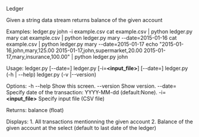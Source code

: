 Ledger

Given a string data stream returns balance of the given account __<name>__

Examples:
    ledger.py john -i example.csv
    cat example.csv | python ledger.py mary
    cat example.csv | python ledger.py mary --date=2015-01-16
    cat example.csv | python ledger.py mary --date=2015-01-17
    echo "2015-01-16,john,mary,125.00
2015-01-17,john,supermarket,20.00
2015-01-17,mary,insurance,100.00" | python ledger.py john

Usage:
  ledger.py __<name>__ [--date=__<date>__]
  ledger.py __<name>__ [-i=__<input_file>__] [--date=__<date>__]
  ledger.py (-h | --help)
  ledger.py (-v |--version)

Options:
  -h --help         Show this screen.
  --version         Show version.
  --date=__<date>__     Specify date of the transaction: YYYY-MM-dd (default:None).
  -i=__<input_file>__   Specify input file (CSV file)

Returns:
    balance (float)

Displays:
    1. All transactions mentionning the given account __<name>__
    2. Balance of the given account __<name>__ at the select __<date>__
    (default to last date of the ledger)
